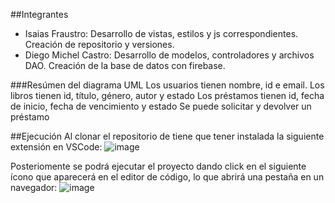 ##Integrantes
* Isaias Fraustro: Desarrollo de vistas, estilos y js correspondientes. Creación de repositorio y versiones.
* Diego Michel Castro: Desarrollo de modelos, controladores y archivos DAO. Creación de la base de datos con firebase.

###Resúmen del diagrama UML
Los usuarios tienen nombre, id e email.
Los libros tienen id, título, género, autor y estado
Los préstamos tienen id, fecha de inicio, fecha de vencimiento y estado 
Se puede solicitar y devolver un préstamo

##Ejecución
Al clonar el repositorio de tiene que tener instalada la siguiente extensión en VSCode:
![image](https://github.com/user-attachments/assets/73ff48aa-ac2c-4640-8e95-247acf26a32b)

Posteriomente se podrá ejecutar el proyecto dando click en el siguiente ícono que aparecerá en el editor de código, lo que abrirá una pestaña en un navegador:
![image](https://github.com/user-attachments/assets/02d026c7-84c7-49aa-b791-a302a0320ab3)

